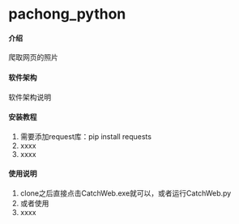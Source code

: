 # pachong_python

#### 介绍
爬取网页的照片

#### 软件架构
软件架构说明


#### 安装教程

1.  需要添加request库：pip install requests
2.  xxxx
3.  xxxx

#### 使用说明

1.  clone之后直接点击CatchWeb.exe就可以，或者运行CatchWeb.py
2.  或者使用
3.  xxxx
